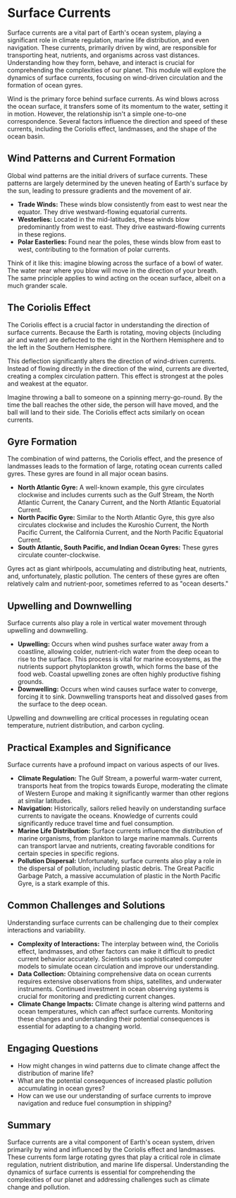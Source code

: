 # Surface Currents

Surface currents are a vital part of Earth's ocean system, playing a significant role in climate regulation, marine life distribution, and even navigation. These currents, primarily driven by wind, are responsible for transporting heat, nutrients, and organisms across vast distances. Understanding how they form, behave, and interact is crucial for comprehending the complexities of our planet. This module will explore the dynamics of surface currents, focusing on wind-driven circulation and the formation of ocean gyres.

Wind is the primary force behind surface currents. As wind blows across the ocean surface, it transfers some of its momentum to the water, setting it in motion. However, the relationship isn't a simple one-to-one correspondence. Several factors influence the direction and speed of these currents, including the Coriolis effect, landmasses, and the shape of the ocean basin.

## Wind Patterns and Current Formation

Global wind patterns are the initial drivers of surface currents. These patterns are largely determined by the uneven heating of Earth's surface by the sun, leading to pressure gradients and the movement of air.

*   **Trade Winds:** These winds blow consistently from east to west near the equator. They drive westward-flowing equatorial currents.
*   **Westerlies:** Located in the mid-latitudes, these winds blow predominantly from west to east. They drive eastward-flowing currents in these regions.
*   **Polar Easterlies:** Found near the poles, these winds blow from east to west, contributing to the formation of polar currents.

Think of it like this: imagine blowing across the surface of a bowl of water. The water near where you blow will move in the direction of your breath. The same principle applies to wind acting on the ocean surface, albeit on a much grander scale.

## The Coriolis Effect

The Coriolis effect is a crucial factor in understanding the direction of surface currents. Because the Earth is rotating, moving objects (including air and water) are deflected to the right in the Northern Hemisphere and to the left in the Southern Hemisphere.

This deflection significantly alters the direction of wind-driven currents. Instead of flowing directly in the direction of the wind, currents are diverted, creating a complex circulation pattern. This effect is strongest at the poles and weakest at the equator.

Imagine throwing a ball to someone on a spinning merry-go-round. By the time the ball reaches the other side, the person will have moved, and the ball will land to their side. The Coriolis effect acts similarly on ocean currents.

## Gyre Formation

The combination of wind patterns, the Coriolis effect, and the presence of landmasses leads to the formation of large, rotating ocean currents called gyres. These gyres are found in all major ocean basins.

*   **North Atlantic Gyre:** A well-known example, this gyre circulates clockwise and includes currents such as the Gulf Stream, the North Atlantic Current, the Canary Current, and the North Atlantic Equatorial Current.
*   **North Pacific Gyre:** Similar to the North Atlantic Gyre, this gyre also circulates clockwise and includes the Kuroshio Current, the North Pacific Current, the California Current, and the North Pacific Equatorial Current.
*   **South Atlantic, South Pacific, and Indian Ocean Gyres:** These gyres circulate counter-clockwise.

Gyres act as giant whirlpools, accumulating and distributing heat, nutrients, and, unfortunately, plastic pollution. The centers of these gyres are often relatively calm and nutrient-poor, sometimes referred to as "ocean deserts."

## Upwelling and Downwelling

Surface currents also play a role in vertical water movement through upwelling and downwelling.

*   **Upwelling:** Occurs when wind pushes surface water away from a coastline, allowing colder, nutrient-rich water from the deep ocean to rise to the surface. This process is vital for marine ecosystems, as the nutrients support phytoplankton growth, which forms the base of the food web. Coastal upwelling zones are often highly productive fishing grounds.
*   **Downwelling:** Occurs when wind causes surface water to converge, forcing it to sink. Downwelling transports heat and dissolved gases from the surface to the deep ocean.

Upwelling and downwelling are critical processes in regulating ocean temperature, nutrient distribution, and carbon cycling.

## Practical Examples and Significance

Surface currents have a profound impact on various aspects of our lives.

*   **Climate Regulation:** The Gulf Stream, a powerful warm-water current, transports heat from the tropics towards Europe, moderating the climate of Western Europe and making it significantly warmer than other regions at similar latitudes.
*   **Navigation:** Historically, sailors relied heavily on understanding surface currents to navigate the oceans. Knowledge of currents could significantly reduce travel time and fuel consumption.
*   **Marine Life Distribution:** Surface currents influence the distribution of marine organisms, from plankton to large marine mammals. Currents can transport larvae and nutrients, creating favorable conditions for certain species in specific regions.
*   **Pollution Dispersal:** Unfortunately, surface currents also play a role in the dispersal of pollution, including plastic debris. The Great Pacific Garbage Patch, a massive accumulation of plastic in the North Pacific Gyre, is a stark example of this.

## Common Challenges and Solutions

Understanding surface currents can be challenging due to their complex interactions and variability.

*   **Complexity of Interactions:** The interplay between wind, the Coriolis effect, landmasses, and other factors can make it difficult to predict current behavior accurately. Scientists use sophisticated computer models to simulate ocean circulation and improve our understanding.
*   **Data Collection:** Obtaining comprehensive data on ocean currents requires extensive observations from ships, satellites, and underwater instruments. Continued investment in ocean observing systems is crucial for monitoring and predicting current changes.
*   **Climate Change Impacts:** Climate change is altering wind patterns and ocean temperatures, which can affect surface currents. Monitoring these changes and understanding their potential consequences is essential for adapting to a changing world.

## Engaging Questions

*   How might changes in wind patterns due to climate change affect the distribution of marine life?
*   What are the potential consequences of increased plastic pollution accumulating in ocean gyres?
*   How can we use our understanding of surface currents to improve navigation and reduce fuel consumption in shipping?

## Summary

Surface currents are a vital component of Earth's ocean system, driven primarily by wind and influenced by the Coriolis effect and landmasses. These currents form large rotating gyres that play a critical role in climate regulation, nutrient distribution, and marine life dispersal. Understanding the dynamics of surface currents is essential for comprehending the complexities of our planet and addressing challenges such as climate change and pollution.
